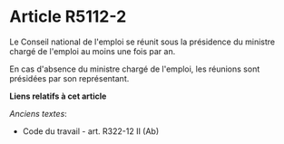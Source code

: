 # Article R5112-2

Le Conseil national de l'emploi se réunit sous la présidence du ministre chargé de l'emploi au moins une fois par an. 

En cas d'absence du ministre chargé de l'emploi, les réunions sont présidées par son représentant.

**Liens relatifs à cet article**

_Anciens textes_:

  - Code du travail - art. R322-12 II (Ab)
